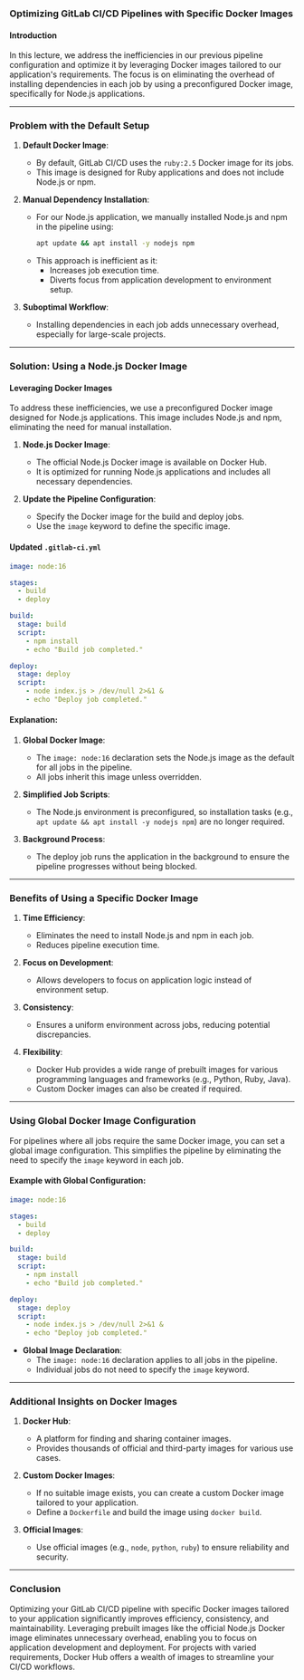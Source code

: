 ### Optimizing GitLab CI/CD Pipelines with Specific Docker Images

#### Introduction
In this lecture, we address the inefficiencies in our previous pipeline configuration and optimize it by leveraging Docker images tailored to our application's requirements. The focus is on eliminating the overhead of installing dependencies in each job by using a preconfigured Docker image, specifically for Node.js applications.

---

### Problem with the Default Setup

1. **Default Docker Image**:
   - By default, GitLab CI/CD uses the `ruby:2.5` Docker image for its jobs.
   - This image is designed for Ruby applications and does not include Node.js or npm.

2. **Manual Dependency Installation**:
   - For our Node.js application, we manually installed Node.js and npm in the pipeline using:
     ```bash
     apt update && apt install -y nodejs npm
     ```
   - This approach is inefficient as it:
     - Increases job execution time.
     - Diverts focus from application development to environment setup.

3. **Suboptimal Workflow**:
   - Installing dependencies in each job adds unnecessary overhead, especially for large-scale projects.

---

### Solution: Using a Node.js Docker Image

#### Leveraging Docker Images
To address these inefficiencies, we use a preconfigured Docker image designed for Node.js applications. This image includes Node.js and npm, eliminating the need for manual installation.

1. **Node.js Docker Image**:
   - The official Node.js Docker image is available on Docker Hub.
   - It is optimized for running Node.js applications and includes all necessary dependencies.

2. **Update the Pipeline Configuration**:
   - Specify the Docker image for the build and deploy jobs.
   - Use the `image` keyword to define the specific image.

#### Updated `.gitlab-ci.yml`
```yaml
image: node:16

stages:
  - build
  - deploy

build:
  stage: build
  script:
    - npm install
    - echo "Build job completed."

deploy:
  stage: deploy
  script:
    - node index.js > /dev/null 2>&1 &
    - echo "Deploy job completed."
```

#### Explanation:
1. **Global Docker Image**:
   - The `image: node:16` declaration sets the Node.js image as the default for all jobs in the pipeline.
   - All jobs inherit this image unless overridden.

2. **Simplified Job Scripts**:
   - The Node.js environment is preconfigured, so installation tasks (e.g., `apt update && apt install -y nodejs npm`) are no longer required.

3. **Background Process**:
   - The deploy job runs the application in the background to ensure the pipeline progresses without being blocked.

---

### Benefits of Using a Specific Docker Image

1. **Time Efficiency**:
   - Eliminates the need to install Node.js and npm in each job.
   - Reduces pipeline execution time.

2. **Focus on Development**:
   - Allows developers to focus on application logic instead of environment setup.

3. **Consistency**:
   - Ensures a uniform environment across jobs, reducing potential discrepancies.

4. **Flexibility**:
   - Docker Hub provides a wide range of prebuilt images for various programming languages and frameworks (e.g., Python, Ruby, Java).
   - Custom Docker images can also be created if required.

---

### Using Global Docker Image Configuration

For pipelines where all jobs require the same Docker image, you can set a global image configuration. This simplifies the pipeline by eliminating the need to specify the `image` keyword in each job.

#### Example with Global Configuration:
```yaml
image: node:16

stages:
  - build
  - deploy

build:
  stage: build
  script:
    - npm install
    - echo "Build job completed."

deploy:
  stage: deploy
  script:
    - node index.js > /dev/null 2>&1 &
    - echo "Deploy job completed."
```

- **Global Image Declaration**:
  - The `image: node:16` declaration applies to all jobs in the pipeline.
  - Individual jobs do not need to specify the `image` keyword.

---

### Additional Insights on Docker Images

1. **Docker Hub**:
   - A platform for finding and sharing container images.
   - Provides thousands of official and third-party images for various use cases.

2. **Custom Docker Images**:
   - If no suitable image exists, you can create a custom Docker image tailored to your application.
   - Define a `Dockerfile` and build the image using `docker build`.

3. **Official Images**:
   - Use official images (e.g., `node`, `python`, `ruby`) to ensure reliability and security.

---

### Conclusion
Optimizing your GitLab CI/CD pipeline with specific Docker images tailored to your application significantly improves efficiency, consistency, and maintainability. Leveraging prebuilt images like the official Node.js Docker image eliminates unnecessary overhead, enabling you to focus on application development and deployment. For projects with varied requirements, Docker Hub offers a wealth of images to streamline your CI/CD workflows.

